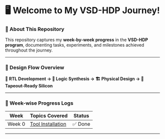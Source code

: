 # 🖥️ Welcome to My VSD-HDP Journey!  

### 🚀 About This Repository
This repository captures my **week-by-week progress** in the **VSD-HDP program**, documenting tasks, experiments, and milestones achieved throughout the journey.  

---

### 🔹 Design Flow Overview
**📝 RTL Development → 🔄 Logic Synthesis → 🏗️ Physical Design → 🎯 Tapeout-Ready Silicon**

---

### 🔽 Week-wise Progress Logs

| Week    | Topics Covered | Status   |
|---------|----------------|---------|
| Week 0  | [Tool Installation](#week0) | ✅ Done |

---
